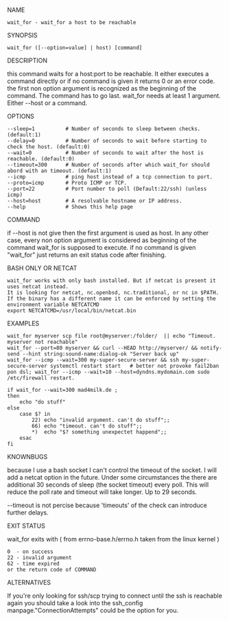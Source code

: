 NAME

    wait_for - wait_for a host to be reachable


SYNOPSIS

    wait_for ([--option=value] | host) [command]


DESCRIPTION

this command waits for a host:port to be reachable. It either executes a command directly or if no command is given it returns 0 or an error code.
the first non option argument is recognized as the beginning of the command. The command has to go last.
wait_for needs at least 1 argument. Either --host or a command.

OPTIONS

    --sleep=1          # Number of seconds to sleep between checks. (default:1)
    --delay=0          # Number of seconds to wait before starting to check the host. (default:0)
    --wait=0           # Number of seconds to wait after the host is reachable. (default:0)
    --timeout=300      # Number of seconds after which wait_for should abord with an timeout. (default:1)
    --icmp             # ping host instead of a tcp connection to port.
    --proto=icmp       # Proto ICMP or TCP.
    --port=22          # Port number to poll (Default:22/ssh) (unless icmp)
    --host=host        # A resolvable hostname or IP address.
    --help             # Shows this help page

COMMAND

if --host is not give then the first argument is used as host.
In any other case, every non option argument is considered as beginning of the command wait_for is supposed to execute.
if no command is given "wait_for" just returns an exit status code after finishing.


BASH ONLY OR NETCAT

    wait_for works with only bash installed. But if netcat is present it uses netcat instead.
    It is looking for netcat, nc.openbsd, nc.traditional, or nc in $PATH.
    If the binary has a different name it can be enforced by setting the environment variable NETCATCMD 
    export NETCATCMD=/usr/local/bin/netcat.bin


EXAMPLES

    wait_for myserver scp file root@myserver:/folder/  || echo "Timeout. myserver not reachable"
    wait_for --port=80 myserver && curl --HEAD http://myserver/ && notify-send --hint string:sound-name:dialog-ok "Server back up"
    wait_for --icmp --wait=300 my-super-secure-server && ssh my-super-secure-server systemctl restart start   # better not provoke fail2ban
    pon dsl; wait_for --icmp --wait=10 --host=dyndns.mydomain.com sudo /etc/firewall restart.

    if wait_for --wait=300 mad4milk.de ;
    then
        echo "do stuff"
    else
        case $? in
            22) echo "invalid argument. can't do stuff";;
            66) echo "timeout. can't do stuff";;
            *)  echo "$? something unexpectet happend";;
        esac
    fi


KNOWNBUGS

because I use a bash socket I can't control the timeout of the socket. I will add a netcat option in the future.
Under some circumstances the there are additional 30 seconds of sleep (the socket timeout) every poll.
This will reduce the poll rate and timeout will take longer. Up to 29 seconds.

--timeout is not percise because 'timeouts' of the check can introduce further delays.
    


EXIT STATUS

wait_for exits with ( from errno-base.h/errno.h taken from the linux kernel )

    0  - on success
    22 - invalid argument
    62 - time expired
    or the return code of COMMAND
    

ALTERNATIVES

If you're only looking for ssh/scp trying to connect until the ssh is reachable again you should take a
look into the ssh_config manpage."ConnectionAttempts" could be the option for you.


